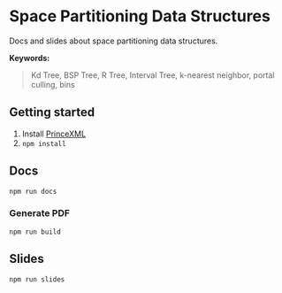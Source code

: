 # Space Partitioning Data Structures

Docs and slides about space partitioning data structures.

<b>Keywords:</b> 
> Kd Tree, BSP Tree, R Tree, Interval Tree, k-nearest neighbor, portal culling, bins

## Getting started

1. Install [PrinceXML](https://www.princexml.com/)
2. `npm install`

## Docs

`npm run docs`

### Generate PDF

`npm run build`

## Slides

`npm run slides`
